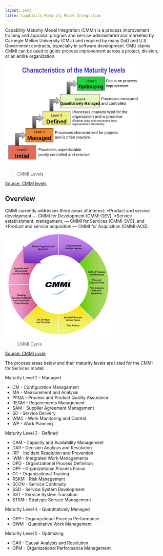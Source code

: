 ```yaml
---
layout: post
title: Capability Maturity Model Integration
---
```


Capability Maturity Model Integration (CMMI) is a process improvement training and appraisal program and service administered and marketed by Carnegie Mellon University (CMU) and required by many DoD and U.S. Government contracts, especially in software development. CMU claims CMMI can be used to guide process improvement across a project, division, or an entire organization. 

<img src="/images/cmmi_levels.png" alt="GitHub Logo" width="450" />

> CMMI Levels

[Source: CMMI levels](https://upload.wikimedia.org/wikipedia/commons/thumb/e/ec/Characteristics_of_Capability_Maturity_Model.svg/800px-Characteristics_of_Capability_Maturity_Model.svg.png)


## Overview
CMMI currently addresses three areas of interest:
*Product and service development — CMMI for Development (CMMI-DEV),
*Service establishment, management, — CMMI for Services (CMMI-SVC), and
*Product and service acquisition — CMMI for Acquisition (CMMI-ACQ).


<img src="/images/cmmi_wheel.png" alt="GitHub Logo" width="350" />

> CMMI Cycle

[Source: CMMI cycle](http://www.webelite.com/images/cmmi_wheel.png)


The process areas below and their maturity levels are listed for the CMMI for Services model:

Maturity Level 2 - Managed
* CM - Configuration Management
* MA - Measurement and Analysis
* PPQA - Process and Product Quality Assurance
* REQM - Requirements Management
* SAM - Supplier Agreement Management
* SD - Service Delivery
* WMC - Work Monitoring and Control
* WP - Work Planning

Maturity Level 3 - Defined
* CAM - Capacity and Availability Management
* DAR - Decision Analysis and Resolution
* IRP - Incident Resolution and Prevention
* IWM - Integrated Work Managements
* OPD - Organizational Process Definition
* OPF - Organizational Process Focus
* OT - Organizational Training
* RSKM - Risk Management
* SCON - Service Continuity
* SSD - Service System Development
* SST - Service System Transition
* STSM - Strategic Service Management

Maturity Level 4 - Quantitatively Managed
* OPP - Organizational Process Performance
* QWM - Quantitative Work Management

Maturity Level 5 - Optimizing
* CAR - Causal Analysis and Resolution
* OPM - Organizational Performance Management



